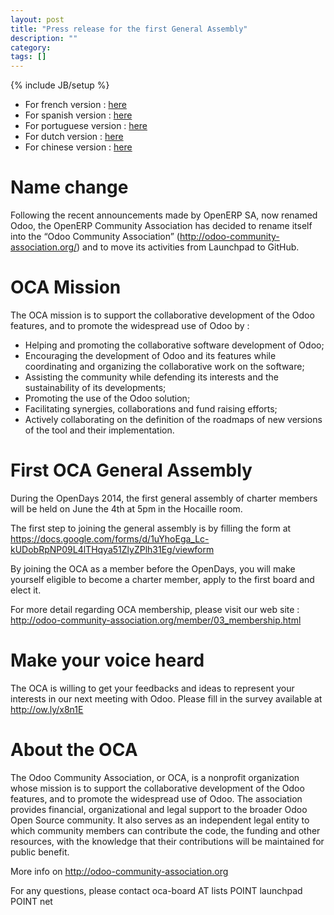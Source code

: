 ```yaml
---
layout: post
title: "Press release for the first General Assembly"
description: ""
category: 
tags: []
---
```

{% include JB/setup %}

+ For french version : [here](/translation/press_release_ga_fr.html)
+ For spanish version : [here](/translation/press_release_ga_es.html)
+ For portuguese version : [here](/translation/press_release_ga_pt.html)
+ For dutch version : [here](/translation/press_release_ga_nl.html)
+ For chinese version : [here](/translation/press_release_ga_zh.html)

# Name change

Following the recent announcements made by OpenERP SA, now renamed Odoo, the OpenERP Community Association has decided to rename itself into the “Odoo Community Association” (<a href="http://odoo-community-association.org">http://odoo-community-association.org/</a>) and to move its activities from Launchpad to GitHub.

# OCA Mission

The OCA mission is to support the collaborative development of the Odoo features, and to promote the widespread use of Odoo by :

+ Helping and promoting the collaborative software development of Odoo;
+ Encouraging the development of Odoo and its features while coordinating and organizing the collaborative work on the software;
+ Assisting the community while defending its interests and the sustainability of its developments;
+ Promoting the use of the Odoo solution;
+ Facilitating synergies, collaborations and fund raising efforts;
+ Actively collaborating on the definition of the roadmaps of new versions of the tool and their implementation.

# First OCA General Assembly

During the OpenDays 2014, the first general assembly of charter members will be held on June the 4th at 5pm in the Hocaille room. 

The first step to joining the general assembly is by filling the form at <a href="https://docs.google.com/forms/d/1uYhoEga_Lc-kUDobRpNP09L4lTHqya51ZlyZPlh31Eg/viewform">https://docs.google.com/forms/d/1uYhoEga_Lc-kUDobRpNP09L4lTHqya51ZlyZPlh31Eg/viewform</a>

By joining the OCA as a member before the OpenDays, you will make yourself eligible to become a charter member, apply to the first board and elect it.

For more detail regarding OCA membership, please visit our web site : <a href="http://odoo-community-association.org/member/03_membership.html">http://odoo-community-association.org/member/03_membership.html</a>

# Make your voice heard

The OCA is willing to get your feedbacks and ideas to represent your interests in our next meeting with Odoo. Please fill in the survey available at <a href="http://ow.ly/x8n1E">http://ow.ly/x8n1E</a>

# About the OCA

The Odoo Community Association, or OCA, is a nonprofit organization whose mission is to support the collaborative development of the Odoo features, and to promote the widespread use of Odoo. The association provides financial, organizational and legal support to the broader Odoo Open Source community. It also serves as an independent legal entity to which community members can contribute the code, the funding and other resources, with the knowledge that their contributions will be maintained for public benefit.

More info on <a href="http://odoo-community-association.org">http://odoo-community-association.org</a>

For any questions, please contact oca-board AT lists POINT launchpad POINT net

